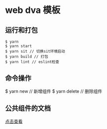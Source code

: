 # web dva 模板

## 运行和打包

```
$ yarn
$ yarn start
$ yarn sit // 切换sit环境启动
$ yarn build // 打包
$ yarn lint // eslint检查
```

## 命令操作

$ yarn new <component-name> // 新增组件
$ yarn delete <component-name> // 删除组件

## 公共组件的文档

[点击查看](http://test-frontend-library.ypsx-internal.com/)

